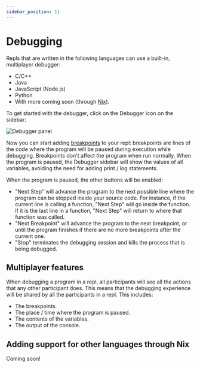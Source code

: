 ```yaml
---
sidebar_position: 11
---
```


# Debugging

Repls that are written in the following languages can use a built-in, multiplayer debugger:

* C/C++
* Java
* JavaScript (Node.js)
* Python
* With more coming soon (through [Nix](/programming-ide/getting-started-nix)).

To get started with the debugger, click on the Debugger icon on the sidebar:

![Debugger panel](https://replit-docs-images.util.repl.co/images/programming-ide/debugging/debugger_panel.png)

Now you can start adding [breakpoints](https://en.wikipedia.org/wiki/Breakpoint) to your repl: breakpoints are lines of the code where the program will be paused during execution while debugging. Breakpoints don't affect the program when run normally. When the program is paused, the Debugger sidebar will show the values of all variables, avoiding the need for adding print / log statements.

When the program is paused, the other buttons will be enabled:

* "Next Step" will advance the program to the next possible line where the program can be stopped inside your source code. For instance, if the current line is calling a function, "Next Step" will go inside the function. If it is the last line in a function, "Next Step" will return to where that function was called.
* "Next Breakpoint" will advance the program to the next breakpoint, or until the program finishes if there are no more breakpoints after the current one.
* "Stop" terminates the debugging session and kills the process that is being debugged.

## Multiplayer features

When debugging a program in a repl, all participants will see all the actions that any other participant does. This means that the debugging experience will be shared by all the participants in a repl. This includes:

* The breakpoints.
* The place / time where the program is paused.
* The contents of the variables.
* The output of the console.

## Adding support for other languages through Nix

Coming soon!
